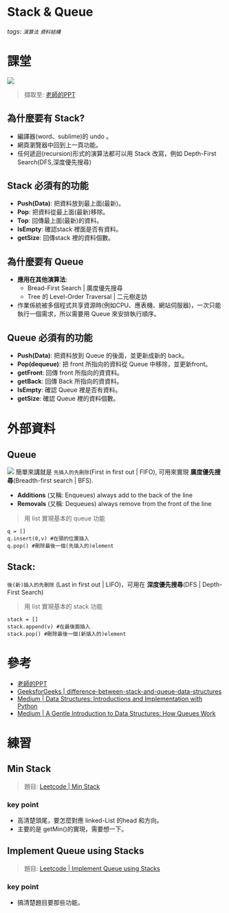 # Stack & Queue
###### tags: `演算法` `資料結構`

# 課堂
![](https://i.imgur.com/ArHZkOR.png)
> 擷取至: [老師的PPT](https://docs.google.com/presentation/d/e/2PACX-1vQ1hb79im0vqpApCttGnXAFRT8SqH9HQP0b_oyVRCV8SVyiHLkHJjidYGAfxkvq468QMumFIDdTeiB-/pub?start=false&loop=false&delayms=3000&slide=id.g5ff860a9a8_0_5)
## 為什麼要有 Stack?
* 編譯器(word、sublime)的 undo 。
* 網頁瀏覽器中回到上一頁功能。
* 任何遞迴(recursion)形式的演算法都可以用 Stack 改寫，例如 Depth-First Search(DFS,深度優先搜尋)

## Stack 必須有的功能
* **Push(Data)**: 把資料放到最上面(最新)。
* **Pop**: 把資料從最上面(最新)移除。
* **Top**: 回傳最上面(最新)的資料。
* **IsEmpty**: 確認stack 裡面是否有資料。
* **getSize**: 回傳stack 裡的資料個數。

## 為什麼要有 Queue
* **應用在其他演算法**: 
    * Bread-First Search | 廣度優先搜尋
    * Tree 的 Level-Order Traversal | 二元樹走訪
* 作業係統被多個程式共享資源時(例如CPU、應表機、網站伺服器)，一次只能執行一個需求，所以需要用 Queue 來安排執行順序。

## Queue 必須有的功能
* **Push(Data)**: 把資料放到 Queue 的後面，並更新成新的 back。
* **Pop(dequeue)**: 把 front 所指向的資料從 Queue 中移除，並更新front。
* **getFront**: 回傳 front 所指向的資資料。
* **getBack**: 回傳 Back 所指向的資資料。
* **IsEmpty**: 確認 Queue 裡是否有資料。
* **getSize**: 確認 Queue 裡的資料個數。

# 外部資料

## Queue 
![](https://i.imgur.com/RYR0bLH.png)
簡單來講就是 `先插入的先刪除`(First in first out | FIFO), 可用來實現 **廣度優先搜尋**(Breadth-first search | BFS).
* **Additions** (又稱: Enqueues) always add to the back of the line
* **Removals** (又稱: Dequeues) always remove from the front of the line
> 用 list 實現基本的 queue 功能

```python=
q = []
q.insert(0,v) #在頭的位置插入 
q.pop() #刪除最後一個(先插入的)element
```
## Stack: 
`後(新)插入的先刪除` (Last in first out | LIFO)，可用在 **深度優先搜尋**(DFS | Depth-First Search)
> 用 list 實現基本的 stack 功能
```python=
stack = []
stack.append(v) #在最後面插入
stack.pop() #刪除最後一個(新插入的)element
```
# 參考
* [老師的PPT](https://docs.google.com/presentation/d/e/2PACX-1vQ1hb79im0vqpApCttGnXAFRT8SqH9HQP0b_oyVRCV8SVyiHLkHJjidYGAfxkvq468QMumFIDdTeiB-/pub?start=false&loop=false&delayms=3000&slide=id.g5ff860a9a8_0_5)
* [GeeksforGeeks | difference-between-stack-and-queue-data-structures](https://www.geeksforgeeks.org/difference-between-stack-and-queue-data-structures/)
* [Medium | Data Structures: Introductions and Implementation with Python](https://medium.com/algorithms-and-leetcode/data-structures-introductions-and-implementation-with-python-1c9088f19420)
* [Medium | A Gentle Introduction to Data Structures: How Queues Work](https://medium.com/free-code-camp/a-gentle-introduction-to-data-structures-how-queues-work-f8b871938e64)
# 練習
## Min Stack
> 題目: [Leetcode | Min Stack](https://leetcode.com/problems/min-stack/)
### key point
* 高清楚頭尾，要怎麼對應 linked-List 的head 和方向。
* 主要的是 getMin()的實現，需要想一下。

## Implement Queue using Stacks
> 題目: [Leetcode | Implement Queue using Stacks](https://leetcode.com/problems/implement-queue-using-stacks/)
### key point
* 搞清楚題目要那些功能。
